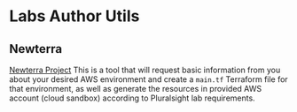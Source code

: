 # Labs Author Utils

## Newterra
[Newterra Project](newterra/)
This is a tool that will request basic information from you about your desired AWS environment and 
create a `main.tf` Terraform file for that environment, as well as generate the resources in provided AWS account (cloud sandbox) according to Pluralsight lab requirements.